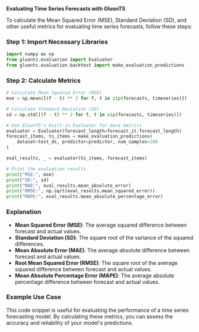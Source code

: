 **Evaluating Time Series Forecasts with GluonTS**

To calculate the Mean Squared Error (MSE), Standard Deviation (SD), and other useful metrics for evaluating time series forecasts, follow these steps:

### Step 1: Import Necessary Libraries

```python
import numpy as np
from gluonts.evaluation import Evaluator
from gluonts.evaluation.backtest import make_evaluation_predictions
```

### Step 2: Calculate Metrics

```python
# Calculate Mean Squared Error (MSE)
mse = np.mean([(f - t) ** 2 for f, t in zip(forecasts, timeseries)])

# Calculate Standard Deviation (SD)
sd = np.std([(f - t) ** 2 for f, t in zip(forecasts, timeseries)])

# Use GluonTS's built-in Evaluator for more metrics
evaluator = Evaluator(forecast_length=forecast_it.forecast_length)
forecast_items, ts_items = make_evaluation_predictions(
    dataset=test_ds, predictor=predictor, num_samples=100
)

eval_results, _ = evaluator(ts_items, forecast_items)

# Print the evaluation results
print("MSE:", mse)
print("SD:", sd)
print("MAE:", eval_results.mean_absolute_error)
print("RMSE:", np.sqrt(eval_results.mean_squared_error))
print("MAPE:", eval_results.mean_absolute_percentage_error)
```

### Explanation

- **Mean Squared Error (MSE)**: The average squared difference between forecast and actual values.
- **Standard Deviation (SD)**: The square root of the variance of the squared differences.
- **Mean Absolute Error (MAE)**: The average absolute difference between forecast and actual values.
- **Root Mean Squared Error (RMSE)**: The square root of the average squared difference between forecast and actual values.
- **Mean Absolute Percentage Error (MAPE)**: The average absolute percentage difference between forecast and actual values.

### Example Use Case

This code snippet is useful for evaluating the performance of a time series forecasting model. By calculating these metrics, you can assess the accuracy and reliability of your model's predictions.